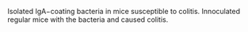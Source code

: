 Isolated IgA−coating bacteria in mice susceptible to colitis. Innoculated regular mice with the bacteria and caused colitis.

